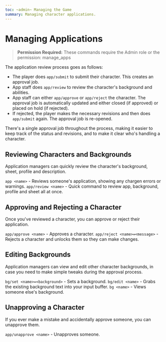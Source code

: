 ```yaml
---
toc: ~admin~ Managing the Game
summary: Managing character applications.
---
```

# Managing Applications

> **Permission Required:** These commands require the Admin role or the permission: manage\_apps

The application review process goes as follows:

* The player does `app/submit` to submit their character.  This creates an approval job.
* App staff does `app/review` to review the character's background and abilities.
* App staff can either `app/approve` or `app/reject` the character.  The approval job is automatically updated and either closed (if approved) or placed on hold (if rejected).
* If rejected, the player makes the necessary revisions and then does `app/submit` again.  The approval job is re-opened.

There's a single approval job throughout the process, making it easier to keep track of the status and revisions, and to make it clear who's handling a character.

## Reviewing Characters and Backgrounds

Application managers can quickly review the character's background, sheet, profile and description.

`app <name>` - Reviews someone's application, showing any chargen errors or warnings.
`app/review <name>` - Quick command to review app, background, profile and sheet all at once.

## Approving and Rejecting a Character

Once you've reviewed a character, you can approve or reject their application.

`app/approve <name>` - Approves a character.
`app/reject <name>=<message>` - Rejects a character and unlocks them so they can make changes.


## Editing Backgrounds

Application managers can view and edit other character backgrounds, in case you need to make simple tweaks during the approval process.

`bg/set <name>=<background>` - Sets a background.
`bg/edit <name>` - Grabs the existing background text into your input buffer.
`bg <name>` - Views someone else's background.

## Unapproving a Character

If you ever make a mistake and accidentally approve someone, you can unapprove them.

`app/unapprove <name>` - Unapproves someone.

